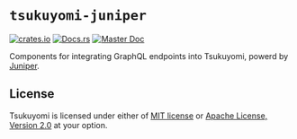 # `tsukuyomi-juniper`

[![crates.io][crates-io-badge]][crates-io]
[![Docs.rs][docs-rs-badge]][docs-rs]
[![Master Doc][master-doc-badge]][master-doc]

Components for integrating GraphQL endpoints into Tsukuyomi, powerd by [Juniper].

## License
Tsukuyomi is licensed under either of [MIT license](../LICENSE-MIT) or [Apache License, Version 2.0](../LICENSE-APACHE) at your option.

<!-- links -->

[crates-io-badge]: https://img.shields.io/crates/v/tsukuyomi-juniper.svg
[crates-io]: https://crates.io/crates/tsukuyomi-juniper
[docs-rs-badge]: https://docs.rs/tsukuyomi-juniper/badge.svg
[docs-rs]: https://docs.rs/tsukuyomi-juniper
[master-doc-badge]: https://img.shields.io/badge/doc-master-blue.svg
[master-doc]: https://tsukuyomi-rs.github.io/tsukuyomi/tsukuyomi_juniper

[Juniper]: https://github.com/graphql-rust/juniper
